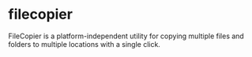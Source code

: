 # filecopier
FileCopier is a platform-independent utility for copying multiple files and folders to multiple locations with a single click.
